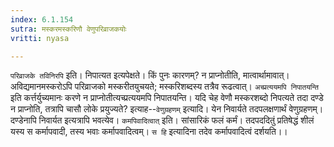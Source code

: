 ```yaml
---
index: 6.1.154
sutra: मस्करमस्करिणौ वेणुपरिव्राजकयोः
vritti: nyasa

---
```

`परिव्राजके तविनिरपि` इति। निपात्यत इत्यपेक्षते। किं पुनः कारणम्? न प्राप्नोतीति, मात्वार्थामावात्। अविद्यमानमस्करोऽपि परिव्राजको मस्करीतयुचयते; मस्करिशब्दस्य तत्रैव रूढत्वात्। `अच्प्रत्ययमपि निपातयन्ति` इति कर्त्तर्युच्यमानः करणे न प्राप्नोतीत्यच्प्रत्ययमपि निपातयन्ति। यदि चेह वेणौ मस्करशब्दो निपत्यते तदा दण्डे न प्राप्नोति, तत्रापि चासौ लोके प्रयुज्यते? इत्याह--`वेणुग्रहणम्` इत्यादि। येन निवार्यते तदपलक्षणार्थं वेणुग्रहणम्। दण्डेनापि निवार्यत इत्यत्रापि भवत्येव। `कमपिवादित्वात्` इति। सांसारिकं फलं कर्मं। तदपददितुं प्रतिषेद्धं शीलं यस्य स कर्मापवादी, तस्य भवाः कर्मापवादित्वम्। `स हि` इत्यादिना तदेव कर्मापवादित्वं दर्शयति।।